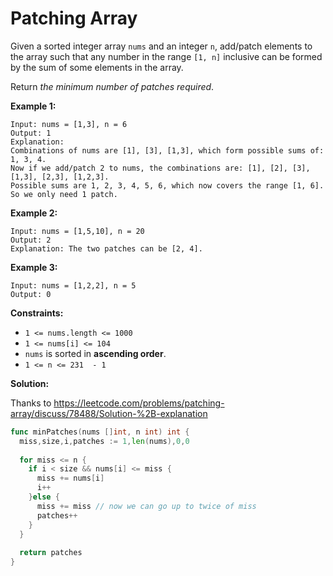 # Patching Array

Given a sorted integer array  `nums`  and an integer  `n`, add/patch elements to the array such that any number in the range  `[1, n]`  inclusive can be formed by the sum of some elements in the array.

Return  _the minimum number of patches required_.

**Example 1:**

	Input: nums = [1,3], n = 6
	Output: 1
	Explanation:
	Combinations of nums are [1], [3], [1,3], which form possible sums of: 1, 3, 4.
	Now if we add/patch 2 to nums, the combinations are: [1], [2], [3], [1,3], [2,3], [1,2,3].
	Possible sums are 1, 2, 3, 4, 5, 6, which now covers the range [1, 6].
	So we only need 1 patch.

**Example 2:**

	Input: nums = [1,5,10], n = 20
	Output: 2
	Explanation: The two patches can be [2, 4].

**Example 3:**

	Input: nums = [1,2,2], n = 5
	Output: 0

**Constraints:**

-   `1 <= nums.length <= 1000`
-   `1 <= nums[i] <= 104`
-   `nums`  is sorted in  **ascending order**.
-   `1 <= n <= 231  - 1`

**Solution:**

Thanks to https://leetcode.com/problems/patching-array/discuss/78488/Solution-%2B-explanation

```go
func minPatches(nums []int, n int) int {
  miss,size,i,patches := 1,len(nums),0,0
  
  for miss <= n {
    if i < size && nums[i] <= miss {
      miss += nums[i] 
      i++
    }else {
      miss += miss // now we can go up to twice of miss
      patches++
    }
  }
  
  return patches
}
```